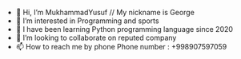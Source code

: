- 👋 Hi, I’m MukhammadYusuf // My nickname is George  
- 👀 I’m interested in Programming and sports
- 🌱 I have been learning Python programming language since 2020
- 💞️ I’m looking to collaborate on reputed company
- 📫 How to reach me by phone 
Phone number : +998907597059

<!---
MuhammadYusufMahmudov/MuhammadYusufMahmudov is a ✨ special ✨ repository because its `README.md` (this file) appears on your GitHub profile.
You can click the Preview link to take a look at your changes.
--->

